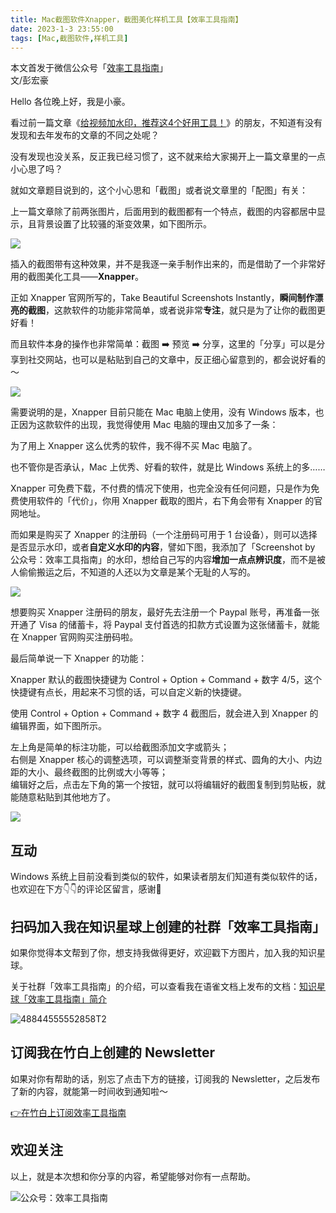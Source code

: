 ```yaml
---
title: Mac截图软件Xnapper，截图美化样机工具【效率工具指南】     
date: 2023-1-3 23:55:00               
tags: [Mac,截图软件,样机工具]                                                                               
---
```


本文首发于微信公众号「[效率工具指南](https://mp.weixin.qq.com/s/3lV5iXpvTMlFVKIgSshN_g)」   
文/彭宏豪    

Hello 各位晚上好，我是小豪。   

看过前一篇文章《[给视频加水印，推荐这4个好用工具！](https://mp.weixin.qq.com/s?__biz=MzAxMjY0NTY5OA==&mid=2649921661&idx=1&sn=4e5fd81132c1811d31b1cbb6b5cc9e4c&chksm=83a89c50b4df1546a1ff9b48533c66fea3c929b9beed46b4eaf80f458c267fcd8f7e63f26f7e&token=393504999&lang=zh_CN#rd)》的朋友，不知道有没有发现和去年发布的文章的不同之处呢？   

没有发现也没关系，反正我已经习惯了，这不就来给大家揭开上一篇文章里的一点小心思了吗？  

就如文章题目说到的，这个小心思和「截图」或者说文章里的「配图」有关：  

上一篇文章除了前两张图片，后面用到的截图都有一个特点，截图的内容都居中显示，且背景设置了比较骚的渐变效果，如下图所示。   

![](https://img.penghh.fun/2023/01/08/16725695258084.jpg)

插入的截图带有这种效果，并不是我逐一亲手制作出来的，而是借助了一个非常好用的截图美化工具——**Xnapper**。  

正如 Xnapper 官网所写的，Take Beautiful Screenshots Instantly，**瞬间制作漂亮的截图**，这款软件的功能非常简单，或者说非常**专注**，就只是为了让你的截图更好看！   

而且软件本身的操作也非常简单：截图 ➡️ 预览 ➡️ 分享，这里的「分享」可以是分享到社交网站，也可以是粘贴到自己的文章中，反正细心留意到的，都会说好看的～       

![](https://img.penghh.fun/2023/01/08/16727596462054.jpg)

需要说明的是，Xnapper 目前只能在 Mac 电脑上使用，没有 Windows 版本，也正因为这款软件的出现，我觉得使用 Mac 电脑的理由又加多了一条：  

为了用上 Xnapper 这么优秀的软件，我不得不买 Mac 电脑了。   

也不管你是否承认，Mac 上优秀、好看的软件，就是比 Windows 系统上的多……    

Xnapper 可免费下载，不付费的情况下使用，也完全没有任何问题，只是作为免费使用软件的「代价」，你用 Xnapper 截取的图片，右下角会带有 Xnapper 的官网地址。   

而如果是购买了 Xnapper 的注册码（一个注册码可用于 1 台设备），则可以选择是否显示水印，或者**自定义水印的内容**，譬如下图，我添加了「Screenshot by 公众号：效率工具指南」的水印，想给自己写的内容**增加一点点辨识度**，而不是被人偷偷搬运之后，不知道的人还以为文章是某个无耻的人写的。        

![](https://img.penghh.fun/2023/01/08/16727603275864.jpg)

想要购买 Xnapper 注册码的朋友，最好先去注册一个 Paypal 账号，再准备一张开通了 Visa 的储蓄卡，将 Paypal 支付首选的扣款方式设置为这张储蓄卡，就能在 Xnapper 官网购买注册码啦。    

最后简单说一下 Xnapper 的功能：   

Xnapper 默认的截图快捷键为 Control + Option + Command + 数字 4/5，这个快捷键有点长，用起来不习惯的话，可以自定义新的快捷键。   

使用 Control + Option + Command + 数字 4 截图后，就会进入到 Xnapper 的编辑界面，如下图所示。  

左上角是简单的标注功能，可以给截图添加文字或箭头；  
右侧是 Xnapper 核心的调整选项，可以调整渐变背景的样式、圆角的大小、内边距的大小、最终截图的比例或大小等等；    
编辑好之后，点击左下角的第一个按钮，就可以将编辑好的截图复制到剪贴板，就能随意粘贴到其他地方了。       

![](https://img.penghh.fun/2023/01/08/16727609234449.jpg)


## 互动

Windows 系统上目前没看到类似的软件，如果读者朋友们知道有类似软件的话，也欢迎在下方👇👇的评论区留言，感谢🙏   


## 扫码加入我在知识星球上创建的社群「效率工具指南」  

如果你觉得本文帮到了你，想支持我做得更好，欢迎戳下方图片，加入我的知识星球。     

关于社群「效率工具指南」的介绍，可以查看我在语雀文档上发布的文档：[知识星球「效率工具指南」简介](https://www.yuque.com/penghonghao/af0aai/glwrg2dl0dqlegi6?singleDoc#)    

![48844555552858T2](https://img.penghh.fun/2023/03/25/48844555552858t2.JPG)   



## 订阅我在竹白上创建的 Newsletter   

如果对你有帮助的话，别忘了点击下方的链接，订阅我的 Newsletter，之后发布了新的内容，就能第一时间收到通知啦～  

[👉在竹白上订阅效率工具指南](https://penghh.zhubai.love/)         


## 欢迎关注     

以上，就是本次想和你分享的内容，希望能够对你有一点帮助。     

![公众号：效率工具指南](https://img.penghh.fun/2021/05/28/gong-zhong-hao-wei-bu-er-wei-ma-dailogo.png)      









